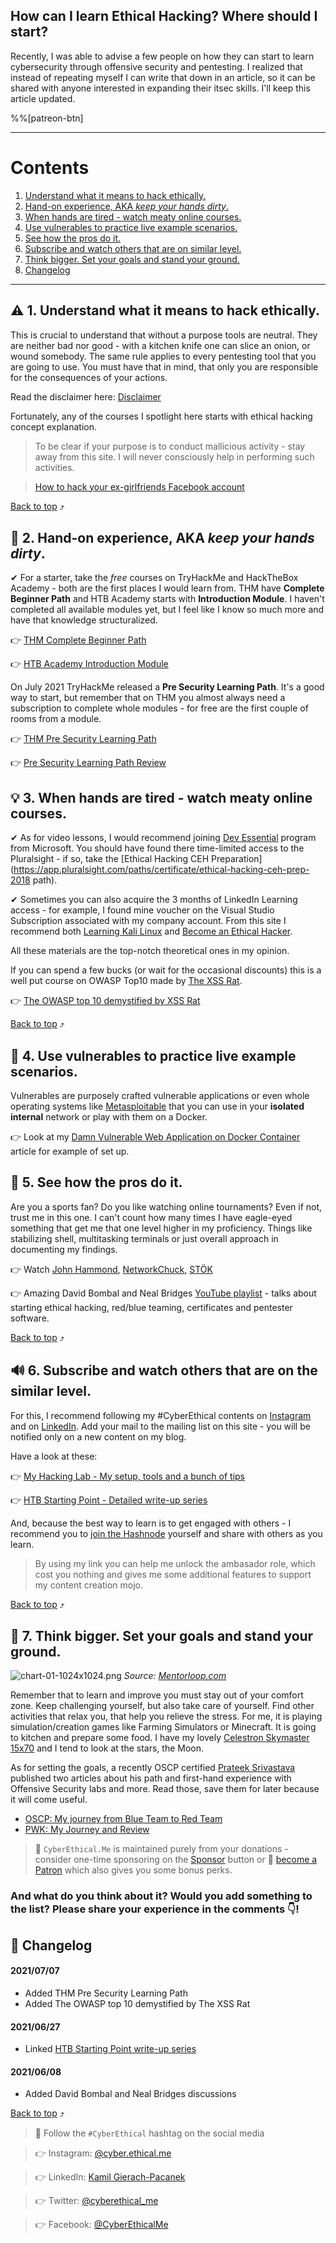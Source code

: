 ## How can I learn Ethical Hacking? Where should I start?

Recently, I was able to advise a few people on how they can start to learn cybersecurity through offensive security and pentesting. I realized that instead of repeating myself I can write that down in an article, so it can be shared with anyone interested in expanding their itsec skills. I'll keep this article updated.

%%[patreon-btn]

***
# Contents

1. [Understand what it means to hack ethically.](#1-understand-what-it-means-to-hack-ethically)
2. [Hand-on experience, AKA <em>keep your hands dirty</em>.](#2-hand-on-experience-aka-keep-your-hands-dirty)
3. [When hands are tired - watch meaty online courses.](#3-when-hands-are-tired-watch-meaty-online-courses)
4. [Use vulnerables to practice live example scenarios.](#4-use-vulnerables-to-practice-live-example-scenarios)
5. [See how the pros do it.](#5-see-how-the-pros-do-it)
6. [ Subscribe and watch others that are on similar level.](#6-subscribe-and-watch-others-that-are-on-similar-level)
7. [Think bigger. Set your goals and stand your ground.](#7-think-bigger-set-your-goals-and-stand-your-ground)
8. [Changelog](#changelog)
***

## ⚠ 1. Understand what it means to hack ethically.

This is crucial to understand that without a purpose tools are neutral. They are neither bad nor good - with a kitchen knife one can slice an onion, or wound somebody. The same rule applies to every pentesting tool that you are going to use. You must have that in mind, that only you are responsible for the consequences of your actions.

Read the disclaimer here: [Disclaimer](https://github.com/KamilPacanek/Disclaimer-Warning/blob/main/README.md)

Fortunately, any of the courses I spotlight here starts with ethical hacking concept explanation.

> To be clear if your purpose is to conduct mallicious activity - stay away from this site. I will never consciously help in performing such activities. 

> [How to hack your ex-girlfriends Facebook account](https://hakluke.com/how-to-hack-your-ex-girlfriends-facebook-account/)

[Back to top](#contents) ⤴

## 🔧 2. Hand-on experience, AKA *keep your hands dirty*.

✔ For a starter, take the _free_ courses on TryHackMe and HackTheBox Academy - both are the first places I would learn from. THM have **Complete Beginner Path** and HTB Academy starts with **Introduction Module**. I haven't completed all available modules yet, but I feel like I know so much more and have that knowledge structuralized.

👉 [THM Complete Beginner Path](https://tryhackme.com/path-action/beginner/join)

👉 [HTB Academy Introduction Module](https://academy.hackthebox.eu/module/15)

On July 2021 TryHackMe released a **Pre Security Learning Path**. It's a good way to start, but remember that on THM you almost always need a subscription to complete whole modules - for free are the first couple of rooms from a module. 

👉 [THM Pre Security Learning Path](https://tryhackme.com/path/outline/presecurity)

👉 [Pre Security Learning Path Review](https://blog.cyberethical.me/review-pre-security)

## 💡 3. When hands are tired - watch meaty online courses.

✔ As for video lessons, I would recommend joining [Dev Essential](https://visualstudio.microsoft.com/dev-essentials/) program from Microsoft. You should have found there time-limited access to the Pluralsight - if so, take the 
[Ethical Hacking CEH Preparation](https://app.pluralsight.com/paths/certificate/ethical-hacking-ceh-prep-2018 path).

✔ Sometimes you can also acquire the 3 months of LinkedIn Learning access - for example, I found mine voucher on the Visual Studio Subscription associated with my company account. From this site I recommend both [Learning Kali Linux](https://www.linkedin.com/learning/learning-kali-linux-2) and [Become an Ethical Hacker](https://www.linkedin.com/learning/paths/become-an-ethical-hacker).

All these materials are the top-notch theoretical ones in my opinion.

If you can spend a few bucks (or wait for the occasional discounts) this is a well put course on OWASP Top10 made by [The XSS Rat](https://twitter.com/theXSSrat).

👉  [The OWASP top 10 demystified by XSS Rat](https://www.udemy.com/course/the-owasp-top-10-demystified/)

[Back to top](#contents) ⤴

## 🌋 4. Use vulnerables to practice live example scenarios. 

Vulnerables are purposely crafted vulnerable applications or even whole operating systems like [Metasploitable](https://docs.rapid7.com/metasploit/setting-up-a-vulnerable-target) that you can use in your **isolated internal** network or play with them on a Docker.

👉 Look at my [Damn Vulnerable Web Application on Docker Container](/run-dvwa-from-docker) article for example of set up.

## 🎩 5. See how the pros do it.

Are you a sports fan? Do you like watching online tournaments? Even if not, trust me in this one. I can't count how many times I have eagle-eyed something that get me that one level higher in my proficiency. Things like stabilizing shell, multitasking terminals or just overall approach in documenting my findings.

👉 Watch [John Hammond](https://www.youtube.com/channel/UCVeW9qkBjo3zosnqUbG7CFw), [NetworkChuck](https://www.youtube.com/channel/UC9x0AN7BWHpCDHSm9NiJFJQ), [STÖK](https://www.youtube.com/channel/UCQN2DsjnYH60SFBIA6IkNwg)

👉 Amazing David Bombal and Neal Bridges [YouTube playlist](https://www.youtube.com/playlist?list=PLhfrWIlLOoKP14oFy1o-xJ6lBmkqrxWx1) - talks about starting ethical hacking, red/blue teaming, certificates and pentester software.

[Back to top](#contents) ⤴

## 🔊 6. Subscribe and watch others that are on the similar level.

For this, I recommend following my #CyberEthical contents on [Instagram](https://www.instagram.com/cyber.ethical.me/) and on [LinkedIn](https://www.linkedin.com/in/kamilpacanek/detail/recent-activity/shares/). Add your mail to the mailing list on this site - you will be notified only on a new content on my blog.

Have a look at these: 

👉 [My Hacking Lab - My setup, tools and a bunch of tips](/my-hacking-lab)

👉 [HTB Starting Point - Detailed write-up series](/series/htb-starting-point)

And, because the best way to learn is to get engaged with others - I recommend you to [join the Hashnode](/join) yourself and share with others as you learn.

> By using my link you can help me unlock the ambasador role, which cost you nothing and gives me some additional features to support my content creation mojo.


[Back to top](#contents) ⤴

## 🎯 7. Think bigger. Set your goals and stand your ground.

![chart-01-1024x1024.png](https://cdn.hashnode.com/res/hashnode/image/upload/v1622880914331/QTl3p7ToT.png) 
_Source: [Mentorloop.com](https://mentorloop.com/blog/get-uncomfortable/)_

Remember that to learn and improve you must stay out of your comfort zone. Keep challenging yourself, but also take care of yourself. Find other activities that relax you, that help you relieve the stress. For me, it is playing simulation/creation games like Farming Simulators or Minecraft. It is going to kitchen and prepare some food. I have my lovely [Celestron Skymaster 15x70](https://www.celestron.com/products/skymaster-15x70-binoculars) and I tend to look at the stars, the Moon.

As for setting the goals, a recently OSCP certified [Prateek Srivastava](https://www.linkedin.com/in/prateek-srivastava-429266152/) published two articles about his path and first-hand experience with Offensive Security labs and more. Read those, save them for later because it will come useful.

* [OSCP: My journey from Blue Team to Red Team](https://theblackalbum.medium.com/oscp-my-journey-from-blue-team-to-red-team-a4ca8c3fb11a)
* [PWK: My Journey and Review](https://theblackalbum.medium.com/pwk-my-journey-and-review-c2e3253f029f)

> 🔔 `CyberEthical.Me` is maintained purely from your donations - consider one-time sponsoring on the [Sponsor](/sponsor) button or 🎁 [become a Patron](https://www.patreon.com/cyberethicalme) which also gives you some bonus perks.

### And what do **you** think about it? Would you add something to the list? Please share your experience in the comments 👇!

## 📑 Changelog

#### 2021/07/07
* Added THM Pre Security Learning Path
* Added The OWASP top 10 demystified by The XSS Rat

#### 2021/06/27
* Linked [HTB Starting Point write-up series](/series/htb-starting-point)

#### 2021/06/08
* Added David Bombal and Neal Bridges discussions

[Back to top](#contents) ⤴

> 📌 Follow the `#CyberEthical` hashtag on the social media

> 👉 Instagram: [@cyber.ethical.me](https://www.instagram.com/cyber.ethical.me/)

> 👉 LinkedIn: [Kamil Gierach-Pacanek](https://www.linkedin.com/in/kamilpacanek)

> 👉 Twitter: [@cyberethical_me](https://twitter.com/cyberethical_me)

> 👉 Facebook: [@CyberEthicalMe](https://facebook.com/CyberEthicalMe)
